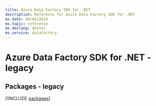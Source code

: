 ```yaml
---
title: Azure Data Factory SDK for .NET
description: Reference for Azure Data Factory SDK for .NET
ms.date: 04/04/2024
ms.topic: reference
ms.devlang: dotnet
ms.service: datafactory
---
```

# Azure Data Factory SDK for .NET - legacy
## Packages - legacy
[!INCLUDE [packages](data-factory-index.md)]